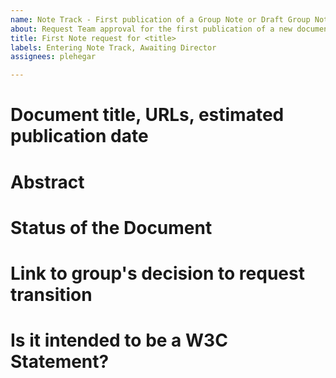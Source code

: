 ```yaml
---
name: Note Track - First publication of a Group Note or Draft Group Note
about: Request Team approval for the first publication of a new document on the Note track ( -> Note or Draft Note)
title: First Note request for <title>
labels: Entering Note Track, Awaiting Director
assignees: plehegar

---
```


# Document title, URLs, estimated publication date

# Abstract

# Status of the Document

# Link to group's decision to request transition

# Is it intended to be a W3C Statement?

